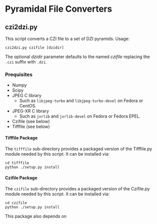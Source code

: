 
# Pyramidal File Converters


## czi2dzi.py

This script converts a CZI file to a set of DZI pyramids. Usage:

    czi2dzi.py czifile [dzidir]

The optional _dzidir_ parameter defaults to the named _czifile_
replacing the `.czi` suffix with `.dzi`.

### Prequisites

- Numpy
- Scipy
- JPEG C library
  - Such as `libjpeg-turbo` and `libjpeg-turbo-devel` on Fedora or CentOS.
- JPEG-XR C library
  - Such as `jxrlib` and `jxrlib-devel` on Fedora or Fedora EPEL.
- Czifile (see below)
- Tifffile (see below)

#### Tifffile Package

The `tifffile` sub-directory provides a packaged version of the
Tifffile.py module needed by this script.  It can be installed via:

    cd tifffile
    python ./setup.py install

#### Czifile Package

The `czifile` sub-directory provides a packaged version of the
Czifile.py module needed by this script.  It can be installed via:

    cd czifile
    python ./setup.py install

This package also depends on 
